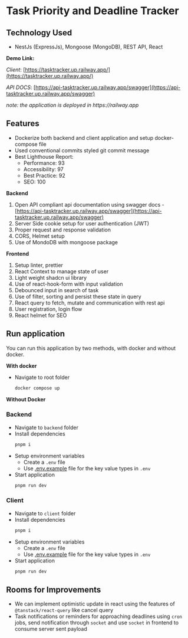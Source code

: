 # Task Priority and Deadline Tracker

## Technology Used

- NestJs (ExpressJs), Mongoose (MongoDB), REST API, React

**Demo Link:**

_Client_: [https://tasktracker.up.railway.app/](https://tasktracker.up.railway.app/)

_API DOCS_: [https://api-tasktracker.up.railway.app/swagger](https://api-tasktracker.up.railway.app/swagger)

_note: the application is deployed in https://railway.app_

## Features

- Dockerize both backend and client application and setup docker-compose file
- Used conventional commits styled git commit message
- Best Lighthouse Report:
  - Performance: 93
  - Accessibility: 97
  - Best Practice: 92
  - SEO: 100

**Backend**

1. Open API compliant api documentation using swagger docs - [https://api-tasktracker.up.railway.app/swagger](https://api-tasktracker.up.railway.app/swagger)
1. Server Side cookie setup for user authentication (JWT)
1. Proper request and response validation
1. CORS, Helmet setup
1. Use of MondoDB with mongoose package

**Frontend**

1. Setup linter, prettier
1. React Context to manage state of user
1. Light weight shadcn ui library
1. Use of react-hook-form with input validation
1. Debounced input in search of task
1. Use of filter, sorting and persist these state in query
1. React query to fetch, mutate and communication with rest api
1. User registration, login flow
1. React helmet for SEO

## Run application

You can run this application by two methods, with docker and without docker.

**With docker**

- Navigate to root folder
  ```bash
  docker compose up
  ```

**Without Docker**

### Backend

- Navigate to `backend` folder
- Install dependencies
  ```bash
  pnpm i
  ```
- Setup environment variables
  - Create a `.env` file
  - Use [.env.example](.env.example) file for the key value types in `.env`
- Start application
  ```bash
  pnpm run dev
  ```

### Client

- Navigate to `client` folder
- Install dependencies
  ```bash
  pnpm i
  ```
- Setup environment variables
  - Create a `.env` file
  - Use [.env.example](.env.example) file for the key value types in `.env`
- Start application
  ```bash
  pnpm run dev
  ```

## Rooms for Improvements

- We can implement optimistic update in react using the features of `@tanstack/react-query` like cancel query
- Task notifications or reminders for approaching deadlines using `cron` jobs, send notification through `socket` and use `socket` in frontend to consume server sent payload
